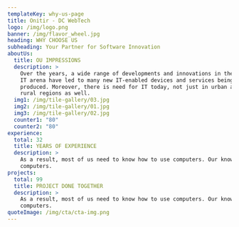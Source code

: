 ```yaml
---
templateKey: why-us-page
title: Onitir - DC WebTech
logo: /img/logo.png
banner: /img/flavor_wheel.jpg
heading: WHY CHOOSE US
subheading: Your Partner for Software Innovation
aboutUs:
  title: OU IMPRESSIONS
  description: >
    Over the years, a wide range of developments and innovations in the global
    IT arena have led to many new IT-enabled devices and services being
    produced. Moreover, there is need for IT today, not just in urban areas but
    rural regions as well.
  img1: /img/tile-gallery/03.jpg
  img2: /img/tile-gallery/01.jpg
  img3: /img/tile-gallery/02.jpg
  counter1: "80"
  counter2: "80"
experience:
  total: 32
  title: YEARS OF EXPERIENCE
  description: >
    As a result, most of us need to know how to use computers. Our knowledge of
    computers.
projects:
  total: 99
  title: PROJECT DONE TOGETHER
  description: >
    As a result, most of us need to know how to use computers. Our knowledge of
    computers.
quoteImage: /img/cta/cta-img.png
---
```

